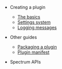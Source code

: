 * Creating a plugin
    * [The basics](https://github.com/Ciastex/Spectrum/wiki/Creating-a-Plugin:-The-Basics)
    * [Settings system](https://github.com/Ciastex/Spectrum/wiki/Creating-a-Plugin:-Settings-system)
    * [Logging messages](https://github.com/Ciastex/Spectrum/wiki/Creating-a-Plugin:-Logging-messages)

* Other guides
    * [Packaging a plugin](Packaging-a-plugin)
    * [Plugin manifest](Plugin-manifest)

* Spectrum APIs